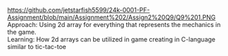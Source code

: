 https://github.com/jetstarfish5599/24k-0001-PF-Assignment/blob/main/Assignment%202/Assign2%20Q9/Q9%201.PNG
Approach: Using 2d array for everything that represents the mechanics in the game.<br>
Learning: How 2d arrays can be utilized in game creating in C-language similar to tic-tac-toe
